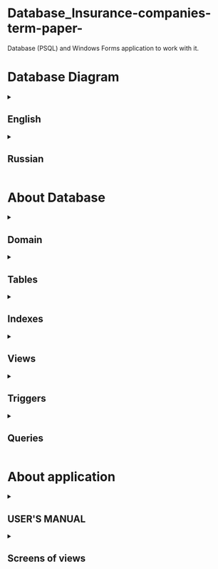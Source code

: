 # Database_Insurance-companies-term-paper-
Database (PSQL) and Windows Forms application to work with it.

# Database Diagram
<details>
<summary>
	
## English
	
</summary>

![](https://github.com/slezyradosti/Database_Insurance-companies-term-paper-/blob/main/DB_Kursach/Pictures/for%20github/db_diagram(white)%20eng.jpg)

</details>

<details>
<summary>	
	
## Russian
	
</summary>

![](https://github.com/slezyradosti/Database_Insurance-companies-term-paper-/blob/main/DB_Kursach/Pictures/for%20github/db_diagram(white).jpg)

</details>

# About Database
<details>
<summary>
	
## Domain
	
</summary>

` CREATE DOMAIN op_year AS integer
	CHECK(VALUE BETWEEN 1850 AND CAST(date_part('year', current_date) AS integer)) NOT NULL; `
	
</details>
	
<details>
<summary>
	
## Tables
	
</summary>

- Property types

```
CREATE TABLE property_types
(	type_id serial NOT NULL,
	property_type text COLLATE pg_catalog."default" NOT NULL,
 	CONSTRAINT typeid_pkey PRIMARY KEY (type_id),
 	CONSTRAINT property_uniq UNIQUE (property_type)
);
```

- Cities

```
CREATE TABLE cities
(
	city_id serial NOT NULL,
	city text COLLATE pg_catalog."default" NOT NULL,
	CONSTRAINT cityid_pkey PRIMARY KEY (city_id),
 	CONSTRAINT city_uniq UNIQUE (city)
); 
```

- Companies

```
CREATE TABLE companies
(
	company_id serial NOT NULL,
	company_name text COLLATE pg_catalog."default" NOT NULL,
	type_id integer NOT NULL,
	license_number integer NOT NULL,
	license_expiration_date date NOT NULL,
	city_id integer NOT NULL,
	address text COLLATE pg_catalog."default" NOT NULL,
	phone_number varchar(10) NOT NULL,
	opening_year op_year,
	license_photo bytea,
	CHECK (CAST(date_part('year', current_date) AS integer) > opening_year),
	CONSTRAINT company_pkey PRIMARY KEY (company_id),
	CONSTRAINT name_uniq UNIQUE (company_name),
	CONSTRAINT typeid_fkey FOREIGN KEY (type_id)
		REFERENCES property_types (type_id)
		ON DELETE CASCADE,
	CONSTRAINT lnumber_uniq UNIQUE (license_number),
	CONSTRAINT cityid_fkey FOREIGN KEY (city_id)
		REFERENCES cities (city_id)
		ON DELETE CASCADE,
	CONSTRAINT phnumber_uniq UNIQUE (phone_number)
);
```

- Types of insurance

```
CREATE TABLE types_of_insurance
(
	type_of_insurance_id serial NOT NULL,
	type_of_insurance text COLLATE pg_catalog."default" NOT NULL,
	CONSTRAINT instypeid_pkey PRIMARY KEY (type_of_insurance_id),
 	CONSTRAINT instype_uniq UNIQUE (type_of_insurance)
);
```

- Social status of clients

```
CREATE TABLE social_status_of_clients
(
	social_status_id serial NOT NULL,
	social_status text COLLATE pg_catalog."default" NOT NULL,
	CONSTRAINT socstatus_pkey PRIMARY KEY (social_status_id),
 	CONSTRAINT socstatus_uniq UNIQUE (social_status)
);
```

- Branches

```
CREATE TABLE branches
(
	branch_id serial NOT NULL,
	branch_name text COLLATE pg_catalog."default" NOT NULL,
	company_id integer NOT NULL, --ref
	city_id integer NOT NULL, --ref
	is_main boolean NOT NULL, -- only one 'true' 
	address text COLLATE pg_catalog."default" NOT NULL,
	phone_number varchar(10) NOT NULL,
	opening_year op_year,
	number_of_employees integer NOT NULL DEFAULT 0, --не даю это поле на ввод, добавил триггер
	CHECK(opening_year > 0),
	CONSTRAINT branchid_pkey PRIMARY KEY (branch_id),
 	--CONSTRAINT branchname_uniq UNIQUE (branch_name),
	CONSTRAINT companyid_fkey FOREIGN KEY (company_id)
		REFERENCES companies (company_id)
		ON DELETE CASCADE,
	CONSTRAINT cityid_fkey FOREIGN KEY (city_id)
		REFERENCES cities (city_id)
		ON DELETE CASCADE,
	CONSTRAINT branchphnumber_uniq UNIQUE (phone_number),
	CONSTRAINT branchNameAndCity_uniq UNIQUE (branch_name, city_id)
); 
```

- Employees

```
CREATE TABLE employees
(
	employee_id serial NOT NULL,
	branch_id integer NOT NULL,
	surname text COLLATE pg_catalog."default" NOT NULL,
	firstname text COLLATE pg_catalog."default" NOT NULL,
	lastname text COLLATE pg_catalog."default" NOT NULL,
	CONSTRAINT employee_pkey PRIMARY KEY (employee_id),
	CONSTRAINT branchid_fkey FOREIGN KEY (branch_id)
		REFERENCES branches (branch_id)
		ON DELETE CASCADE,
 	CONSTRAINT fullname_uniq UNIQUE (surname, firstname, lastname)
);
```

- Clients

```
CREATE TABLE clients
(
	client_id serial NOT NULL,
	surname text COLLATE pg_catalog."default" NOT NULL,
	firstname text COLLATE pg_catalog."default" NOT NULL,
	lastname text COLLATE pg_catalog."default" NOT NULL,
	date_of_birth date NOT NULL,
	social_status_id integer NOT NULL, --ref
	city_id integer NOT NULL, --ref
	address text NOT NULL,
	phone_number varchar(10) NOT NULL,
	CHECK (date_of_birth BETWEEN (current_date - (365*120))::date AND (current_date - (365*18))), -- 18-120 лет 
	CONSTRAINT clientid_pkey PRIMARY KEY (client_id),
	CONSTRAINT social_statusid_fkey FOREIGN KEY (social_status_id)
		REFERENCES social_status_of_clients (social_status_id)
		ON DELETE CASCADE,
	CONSTRAINT clientcityid_fkey FOREIGN KEY (city_id)
		REFERENCES cities (city_id)
		ON DELETE CASCADE,
	CONSTRAINT clientchphnumber_uniq UNIQUE (phone_number),
 	CONSTRAINT clientfullname_uniq UNIQUE (surname, firstname, lastname)
);
```

- Contracts

```
CREATE TABLE contracts
(
	contract_id serial NOT NULL,
	type_of_insurance_id integer NOT NULL, --ref
	employee_id integer NOT NULL, --ref
	client_id integer NOT NULL, --ref
	text_of_contract text NOT NULL,
	sum_of_contract integer NOT NULL,
	date_of_onclusion_contract date DEFAULT(current_date) NOT NULL,
	CHECK (sum_of_contract > 0),
	CHECK (date_of_onclusion_contract BETWEEN (current_date - 365) AND current_date), --365 дней
	CONSTRAINT contract_id PRIMARY KEY (contract_id),
	CONSTRAINT instype_fkey FOREIGN KEY (type_of_insurance_id)
		REFERENCES types_of_insurance (type_of_insurance_id)
		ON DELETE CASCADE,
	CONSTRAINT employeeid_fkey FOREIGN KEY (employee_id)
		REFERENCES employees (employee_id)
		ON DELETE CASCADE,
	CONSTRAINT contract_clientid_fkey FOREIGN KEY (client_id)
		REFERENCES clients (client_id)
		ON DELETE CASCADE
	
);
```
</details>

<details>
<summary>
	
## Indexes
	
</summary>

```
CREATE INDEX idx_opening_year ON companies(opening_year);
CREATE INDEX idx_branch_opening_year ON branches(opening_year);
CREATE INDEX idx_client_date_of_birth ON clients(date_of_birth);
CREATE INDEX idx_date_of_onclusion_contract ON contracts(date_of_onclusion_contract);
CREATE INDEX idx_sum_of_contract ON contracts(sum_of_contract);
CREATE INDEX idx_client_fio ON clients(surname, firstname, lastname);
```
	
</details>

<details>
<summary>
	
## Views
	
</summary>

```
CREATE VIEW all_companies_view AS
SELECT company_id, company_name, property_types.property_type, license_number, license_expiration_date, cities.city, address, phone_number, opening_year, license_photo FROM companies
INNER JOIN property_types ON companies.type_id=property_types.type_id
INNER JOIN cities ON companies.city_id=cities.city_id
ORDER BY company_id ASC;

CREATE VIEW all_property_types_view AS
SELECT type_id, property_type FROM property_types;

CREATE VIEW all_branches_view AS
SELECT branch_id, branch_name, companies.company_name, cities.city, is_main, branches.address, branches.phone_number, branches.opening_year, number_of_employees FROM branches
INNER JOIN companies ON branches.company_id=companies.company_id
INNER JOIN cities ON branches.city_id=cities.city_id
ORDER BY branch_id ASC;

CREATE VIEW all_employees_view AS
SELECT employee_id, employees.surname, employees.firstname, employees.lastname, concat (branches.branch_name, ', ', cities.city) branchAndCity 
FROM employees
INNER JOIN branches ON employees.branch_id=branches.branch_id
INNER JOIN cities ON branches.city_id=cities.city_id
ORDER BY employee_id ASC;


CREATE VIEW all_contracts_view AS
SELECT contract_id, types_of_insurance.type_of_insurance, concat (employees.surname, ' ', employees.firstname, ' ', employees.lastname) employeeFullName, concat (clients.surname, ' ', clients.firstname, ' ', clients.lastname) clientFullName, text_of_contract, sum_of_contract, date_of_onclusion_contract
FROM contracts
INNER JOIN types_of_insurance ON contracts.type_of_insurance_id =types_of_insurance.type_of_insurance_id
INNER JOIN employees ON contracts.employee_id=employees.employee_id
INNER JOIN clients ON contracts.client_id=clients.client_id
ORDER BY contract_id ASC;


CREATE VIEW all_types_of_insurance_view AS
SELECT type_of_insurance_id, type_of_insurance FROM types_of_insurance;

CREATE VIEW all_clients_view AS
SELECT client_id,  clients.surname, clients.firstname, clients.lastname, date_of_birth, social_status_of_clients.social_status, cities.city, address, phone_number FROM clients
INNER JOIN social_status_of_clients ON clients.social_status_id=social_status_of_clients.social_status_id
INNER JOIN cities ON clients.city_id=cities.city_id
ORDER BY client_id ASC;

CREATE VIEW all_social_status_of_clients_view AS
SELECT social_status_id, social_status FROM social_status_of_clients;

CREATE VIEW all_cities_view AS
SELECT city_id, city FROM cities;
```
	
</details>


<details>
<summary>
	
## Triggers
	
</summary>

- Employees - branches (insert)
	
```
CREATE  OR REPLACE FUNCTION add_number_employee_to_branch()
RETURNS TRIGGER
AS $$
BEGIN

	UPDATE branches
        SET number_of_employees = number_of_employees + 1
       WHERE branch_id = NEW.branch_id;

	RETURN NEW;
END;
$$ LANGUAGE plpgsql;

CREATE TRIGGER add_number_emplyees AFTER INSERT ON employees
FOR EACH ROW EXECUTE PROCEDURE add_number_employee_to_branch();
```
	
- Employees - branches (delete)
	
```
CREATE OR REPLACE FUNCTION remove_number_employee_to_branch()
RETURNS TRIGGER
AS $$
BEGIN
--ПРОВЕРКА НА ОТРИЦАТЕЛЬНОЕ ЧИСЛО?
	--IF number_of_employees > 0 THEN
	UPDATE branches
        SET number_of_employees = number_of_employees - 1
       	WHERE branch_id = OLD.branch_id;
		RETURN OLD;
END;
$$ LANGUAGE plpgsql;

CREATE TRIGGER remove_number_emplyees AFTER DELETE ON employees
FOR EACH ROW EXECUTE PROCEDURE remove_number_employee_to_branch();
```
	
- Employees - branches (update)
	
```
CREATE OR REPLACE FUNCTION update_number_employee_to_branch()
RETURNS TRIGGER
AS $$
BEGIN
	UPDATE branches
        SET number_of_employees = number_of_employees - 1
       	WHERE branch_id = OLD.branch_id;
	UPDATE branches
		SET number_of_employees = number_of_employees + 1
       WHERE branch_id = NEW.branch_id;
		RETURN NEW;
END;
$$ LANGUAGE plpgsql;

CREATE TRIGGER update_number_emplyees AFTER UPDATE ON employees
FOR EACH ROW EXECUTE PROCEDURE update_number_employee_to_branch();
```
	
- Only one main branch in company (insert)
	
```
CREATE OR REPLACE FUNCTION insert_ismain_branch()
RETURNS TRIGGER
AS $$
BEGIN
	IF ( SELECT COUNT(*) FROM branches
  	WHERE (branches.company_id = new.company_id)) >= 1 THEN
		new.is_main = false;
		RETURN NEW;
	ELSE
		new.is_main = true;
		RETURN NEW;
	END IF;
END;
$$ LANGUAGE plpgsql;

CREATE TRIGGER insert_ismain_branch BEFORE INSERT ON branches
FOR EACH ROW EXECUTE PROCEDURE insert_ismain_branch();
```
	

- Only one main branch in company (delete)
	
```
CREATE OR REPLACE FUNCTION remove_ismain_branch()
RETURNS TRIGGER
AS $$
BEGIN
	IF (OLD.is_main = true) THEN
		UPDATE branches
		SET is_main = true
		WHERE branches.opening_year = (SELECT MIN(branches.opening_year) FROM branches WHERE old.company_id = branches.company_id); --AND old.company_id = branches.company_id; 
	--RETURN NEW;
	END IF;
	RETURN OLD;
END;
$$ LANGUAGE plpgsql;

CREATE TRIGGER delete_ismain_branch AFTER DELETE ON branches
FOR EACH ROW EXECUTE PROCEDURE remove_ismain_branch();
```
	
- Only one main branch in company (update)
	
```
CREATE OR REPLACE FUNCTION update_ismain_branch()
RETURNS TRIGGER
AS $$
BEGIN --если изменяемый филиал был главным -> главным станет другой
	IF (OLD.is_main = true) THEN
		UPDATE branches
		SET is_main = true
		WHERE branches.opening_year = (SELECT MIN(branches.opening_year) FROM branches WHERE old.company_id = branches.company_id); --AND old.company_id = branches.company_id; 
	
	END IF;

	IF ( SELECT COUNT(*) FROM branches -- если у другой компании уже больше 1 филиала (первый всегда главный)
  		WHERE (branches.company_id = new.company_id)) > 1 THEN -- то обновленный будет обычным
			UPDATE branches
			SET is_main = false
			WHERE branch_id = new.branch_id;
	ELSE -- иначе обновленный станет главным
		UPDATE branches
		SET is_main = true
		WHERE branch_id = new.branch_id;
	END IF;
	
	RETURN NEW;
END;
$$ LANGUAGE plpgsql;

CREATE TRIGGER update_ismain_branch AFTER UPDATE ON branches
FOR EACH ROW 
WHEN (OLD.company_id is DISTINCT FROM NEW.company_id) 
EXECUTE PROCEDURE update_ismain_branch();
```
	
</details>

<details>
<summary>
	
## Queries
	
</summary>

- Inner Join With Foreign Key1

```
SELECT branch_id, branch_name, cities.city, is_main,
			branches.address, branches.phone_number, branches.opening_year, number_of_employees
			FROM branches
			INNER JOIN cities ON branches.city_id=cities.city_id
			WHERE branches.city_id = {0}
			GROUP BY branch_id, cities.city	
```
	
- Inner Join With Foreign Key2

```
SELECT employee_id, employees.surname, employees.firstname,
			employees.lastname, concat (branches.branch_name, ', ', cities.city) branchAndCity
			FROM employees
			INNER JOIN branches ON employees.branch_id=branches.branch_id
			INNER JOIN cities ON branches.city_id=cities.city_id
			WHERE employees.branch_id = {0}
			GROUP BY employee_id, branchAndCity;
```
	
- left Outer Join

```
SELECT branch_id, branch_name, companies.company_name, city, is_main, number_of_employees
			FROM branches
			LEFT OUTER JOIN companies ON branches.company_id = companies.company_id AND companies.license_photo IS NOT NULL
			LEFT OUTER JOIN cities ON branches.city_id= cities.city_id
			ORDER BY branch_id ASC
```
	
- right Outer Join

```
SELECT property_types.type_id , property_type , companies.company_name FROM property_types
			RIGHT OUTER JOIN companies ON companies.type_id = property_types.type_id AND companies.license_photo IS NOT NULL
			ORDER BY property_types.type_id ASC
```
	
- query On Query By Left Join Principle

```
SELECT companies.company_id, 
			(SELECT company_name FROM companies WHERE cmp.company_id = companies.company_id)
			FROM companies
			LEFT OUTER JOIN(SELECT DISTINCT company_id FROM branches
			WHERE is_main = true) cmp ON cmp.company_id = companies.company_id
			GROUP BY companies.company_id, cmp.company_id
			ORDER BY companies.company_id
```
	
- total Including

```
SELECT COUNT(client_id),
			SUM(CASE WHEN current_date - date_of_birth >= 18*365  AND current_date - date_of_birth< 20*365 THEN 1 ELSE 0 
			END) AS about18yoLower20yo,
			SUM(CASE WHEN current_date - date_of_birth >= 20 * 365  AND current_date - date_of_birth < 30 * 365 THEN 1 ELSE 0 
			END) AS about20yoLower30yo,
			SUM(CASE WHEN current_date - date_of_birth >= 30 * 365  AND current_date - date_of_birth < 45 * 365 THEN 1 ELSE 0
			END) AS about30yoLower45yo,
			SUM(CASE WHEN current_date - date_of_birth >= 45 * 365 THEN 1 ELSE 0
			END) AS about45yo
			FROM clients
```
	
- summary Queries With Condition On Data By Value

```
SELECT clients.client_id,
			concat (clients.surname, ' ', clients.firstname, ' ', clients.lastname) clientFullName, SUM(sum_of_contract)
			FROM contracts
			INNER JOIN clients ON contracts.client_id=clients.client_id
			WHERE(SELECT SUM(sum_of_contract) FROM contracts WHERE contracts.client_id= clients.client_id) >= {0}
			GROUP BY clients.client_id, clientFullName
			ORDER BY clientFullName ASC	
```
	
- summary Queries With Condition On Data By Mask

```
SELECT branch_id,
			concat (branch_name, ', ', city) branchNameAndCity, phone_number FROM all_branches_view
			WHERE phone_number LIKE '{0}%'
			GROUP BY branch_id, branchNameAndCity, phone_number ORDER BY branch_id ASC
```
	
- final Query With Condition On Data And Groups

```
SELECT company_name, COUNT(branches.branch_id)
			FROM companies 
			INNER JOIN branches ON branches.company_id=companies.company_id
			WHERE branches.opening_year BETWEEN {1} AND {2}
			GROUP BY company_name, companies.company_id
			HAVING companies.company_id = {0}
			ORDER BY company_name
```
	
- request On Request Based On Principle Of Final Request (Display information about contracts, the amount of which exceeds the average amount)

```
SELECT contract_id, types_of_insurance.type_of_insurance, 
			concat (employees.surname, ' ', employees.firstname, ' ', employees.lastname) employeeFullName,
			concat(clients.surname, ' ', clients.firstname, ' ', clients.lastname) clientFullName,
			text_of_contract, sum_of_contract, date_of_onclusion_contract
			FROM contracts
			INNER JOIN types_of_insurance ON contracts.type_of_insurance_id =types_of_insurance.type_of_insurance_id 
			INNER JOIN employees ON contracts.employee_id= employees.employee_id 
			INNER JOIN clients ON contracts.client_id= clients.client_id
			WHERE sum_of_contract > (SELECT avg(contracts.sum_of_contract) FROM contracts)
			GROUP BY contract_id, type_of_insurance, employeeFullName, clientFullName, sum_of_contract
			ORDER BY sum_of_contract
```
	
- queries With Subqueries Using With (display top employees by the number of signed contracts)

```
WITH employeeContracts AS 
			(SELECT employee_id, concat (employees.surname, ' ', employees.firstname, ' ', employees.lastname) employeeFullName, 
			(SELECT COUNT(contract_id) FROM contracts WHERE contracts.employee_id = employees.employee_id) as totalConracts 
			FROM employees 
			GROUP BY employees.employee_id), 
			topEmployees AS( 
			SELECT employee_id FROM employeeContracts 
			WHERE totalConracts > (SELECT MAX(totalConracts) * 0.85 FROM employeeContracts)) 
			SELECT employee_id, employeeFullName, totalConracts
			FROM employeeContracts 
			WHERE employee_id IN(SELECT employee_id FROM topEmployees) 
			GROUP BY employee_id, employeeFullName, totalConracts
			ORDER BY totalConracts DESC
```
	
- special Query2 (Determine the average number of customers for each branch and for each company)

```
WITH companiesAndClients AS ( 
			SELECT companies.company_id, company_name, AVG(DISTINCT clients.client_id ) as countOfCimpanyClietns FROM companies 
			LEFT JOIN branches ON branches.company_id=companies.company_id 
			LEFT JOIN employees ON employees.branch_id= branches.branch_id 
			LEFT JOIN contracts ON contracts.employee_id = employees.employee_id 
			LEFT JOIN clients ON contracts.client_id= clients.client_id 
			GROUP BY  companies.company_id, company_name), 
			branchesAndClients AS( 
			SELECT branches.company_id, branches.branch_id, concat (branch_name, ', ', cities.city) branchAndCity, 
			AVG(DISTINCT clients.client_id ) as countOfBranchClietns, is_main 
			FROM branches 
			INNER JOIN cities ON branches.city_id=cities.city_id 
			LEFT JOIN employees ON employees.branch_id= branches.branch_id 
			LEFT JOIN contracts ON contracts.employee_id = employees.employee_id 
			LEFT JOIN clients ON contracts.client_id= clients.client_id 
			GROUP BY branches.branch_id, branchAndCity) 
			SELECT DISTINCT company_name, countOfCimpanyClietns, branchesAndClients.branchAndCity, branchesAndClients.countOfBranchClietns 
			FROM companiesAndClients 
			RIGHT OUTER JOIN branchesAndClients ON companiesAndClients.company_id = branchesAndClients.company_id AND branchesAndClients.is_main = true
			ORDER BY company_name, branchAndCity 
```
	
- special Query3 (Determine the number of clients attracted by insurance companies for a specified period (several years) and income from these transactions)

```
SELECT company_name, count( DISTINCT clients.client_id ) as countOfCompanyClietns,
			SUM(sum_of_contract) as sumOfCompcontracts 
			FROM companies 
			LEFT JOIN branches ON branches.company_id=companies.company_id 
			LEFT JOIN employees ON employees.branch_id=branches.branch_id 
			LEFT JOIN contracts ON contracts.employee_id = employees.employee_id 
			LEFT JOIN clients ON contracts.client_id= clients.client_id 
			WHERE date_of_onclusion_contract BETWEEN {0} AND {1} 
			GROUP BY company_name 
			UNION ALL 
			SELECT 'ВСЕГО', count(DISTINCT clients.client_id ) as countOfCompanyClietns, SUM(sum_of_contract) as sumOfCompcontracts 
			FROM companies 
			LEFT JOIN branches ON branches.company_id=companies.company_id 
			LEFT JOIN employees ON employees.branch_id= branches.branch_id 
			LEFT JOIN contracts ON contracts.employee_id = employees.employee_id 
			LEFT JOIN clients ON contracts.client_id= clients.client_id 
			WHERE date_of_onclusion_contract BETWEEN {0} AND {1} 
			ORDER BY countOfCompanyClietns DESC, sumOfCompcontracts DESC, company_name DESC 
```
	
</details>

# About application

<details>
<summary>
	
## USER'S MANUAL
	
</summary>

For the correct operation of the program, a computer with Windows 7 or higher is required.

To work with the program, you need to run the DB_Kursach.exe executable file.

Authorization is required to continue working with the program. If the correct data is entered, the authorization window will close and the main menu will start. Otherwise, the program will give an authorization error.
To switch between tables, directories, queries and other elements, there is a top panel of the main menu. All the elements of the main menu panel have self-explanatory names and are intuitive.
To the right of each table there are buttons: add an entry, delete an entry, edit an entry, select all elements, search, update. These buttons are visualized as icons.

Clicking on the buttons for adding a record, editing a record, search, will open a new form of the corresponding action and the table on which they were clicked. In this form, you must fill in the proposed fields and click the summary button.

The search form provides for empty fields, the add and edit form reports an error with empty fields or incorrect data. The search result is displayed in the corresponding table. You can return to the original table by selecting it in the main menu bar.

By clicking on the delete button, only the selected rows of the corresponding table are deleted. Delete can be used after applying the search.

The Select All Items button will select all the items in the table on which the button was pressed. If all elements have already been selected, the selection will be deselected.
You can select one or many elements directly on the table using LMB.

The update button updates the corresponding table but does not send any query.

There is a compound form for items from the Customers table. To open a composite form, it is enough to double-click on the required element from the "Clients" table. The compound form has three sorting buttons: by date, by amount, and by type. The compound form has buttons similar to the main menu for adding, deleting, editing, selecting all elements, and updating. By clicking on the button for adding an entry, a form for adding a contract will open, similar to the form for adding any other entry, except that you cannot change the client's data.

Through the main menu bar you can get to the "Requests" form. When working with the Requests form, the buttons for adding, deleting, editing, and searching for records are not available. This form has: a drop-down list with implemented queries, various data entry fields, an “Apply” button and an “Export to Excel” button. Data entry fields become available and vice versa depending on the selected query. The "Export to Excel" button becomes available after the request is successfully completed.
 You can export to an Excel document the result of each of the submitted queries. When exporting, the user chooses the place and names of the Excel document. After saving the document, the user is prompted to open it immediately.
The main menu panel in the "Queries" section contains the following types: one-dimensional (in the form of a pyramid), columnar, three-dimensional columnar. Diagrams are opened in a separate window and are intended to visualize some queries.
The other list contains buttons for generating elements, clearing elements, and help.

Generation fills all tables and directories. In this case, the data of directories is filled with data for directories from files, and is not generated. Therefore, there is no need to fill in reference books before generation. You can generate data multiple times. At the same time, if the directory files are not updated, the contents of the directories will remain unchanged. In the tables whose data is generated, the old values ​​will remain and new ones will be added.
Clearing all items deletes the data of all tables and updates the values ​​of all IDs.

The help button opens a file containing the user manual.
	
</details>
	
<details>
<summary>
	
## Screens of views
	
</summary>

- Table clietns (or any table)

![](https://github.com/slezyradosti/Database_Insurance-companies-term-paper-/blob/main/DB_Kursach/Pictures/for%20github/table_clients.png)
	
- View clients-contracts
	
![](https://github.com/slezyradosti/Database_Insurance-companies-term-paper-/blob/main/DB_Kursach/Pictures/for%20github/client_contracts.png)
	
- Add company (any other - same)
	
![](https://github.com/slezyradosti/Database_Insurance-companies-term-paper-/blob/main/DB_Kursach/Pictures/for%20github/client_contracts.png)
	
- Example of query
	
![](https://github.com/slezyradosti/Database_Insurance-companies-term-paper-/blob/main/DB_Kursach/Pictures/for%20github/queries.png)
	
- Example of import query result to Excele
	
![](https://github.com/slezyradosti/Database_Insurance-companies-term-paper-/blob/main/DB_Kursach/Pictures/for%20github/export_to_exel.png)
	
</details>
